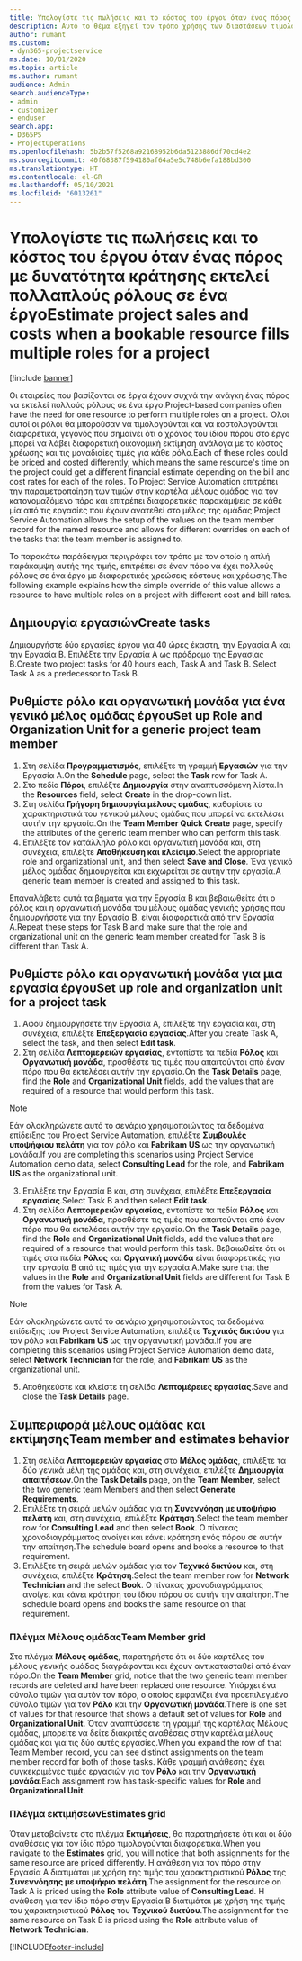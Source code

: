 ```yaml
---
title: Υπολογίστε τις πωλήσεις και το κόστος του έργου όταν ένας πόρος με δυνατότητα κράτησης εκτελεί πολλαπλούς ρόλους σε ένα έργο
description: Αυτό το θέμα εξηγεί τον τρόπο χρήσης των διαστάσεων τιμολόγησης για την υποστήριξη της τιμολόγησης και της κοστολόγησης για έναν πόρο που εκτελεί πολλαπλούς ρόλους σε ένα έργο.
author: rumant
ms.custom:
- dyn365-projectservice
ms.date: 10/01/2020
ms.topic: article
ms.author: rumant
audience: Admin
search.audienceType:
- admin
- customizer
- enduser
search.app:
- D365PS
- ProjectOperations
ms.openlocfilehash: 5b2b57f5268a92168952b6da5123886df70cd4e2
ms.sourcegitcommit: 40f68387f594180af64a5e5c748b6efa188bd300
ms.translationtype: HT
ms.contentlocale: el-GR
ms.lasthandoff: 05/10/2021
ms.locfileid: "6013261"
---
```

# <a name="estimate-project-sales-and-costs-when-a-bookable-resource-fills-multiple-roles-for-a-project"></a><span data-ttu-id="e05f8-103">Υπολογίστε τις πωλήσεις και το κόστος του έργου όταν ένας πόρος με δυνατότητα κράτησης εκτελεί πολλαπλούς ρόλους σε ένα έργο</span><span class="sxs-lookup"><span data-stu-id="e05f8-103">Estimate project sales and costs when a bookable resource fills multiple roles for a project</span></span> 

[!include [banner](../includes/psa-now-project-operations.md)]

<span data-ttu-id="e05f8-104">Οι εταιρείες που βασίζονται σε έργα έχουν συχνά την ανάγκη ένας πόρος να εκτελεί πολλούς ρόλους σε ένα έργο.</span><span class="sxs-lookup"><span data-stu-id="e05f8-104">Project-based companies often have the need for one resource to perform multiple roles on a project.</span></span> <span data-ttu-id="e05f8-105">Όλοι αυτοί οι ρόλοι θα μπορούσαν να τιμολογούνται και να κοστολογούνται διαφορετικά, γεγονός που σημαίνει ότι ο χρόνος του ίδιου πόρου στο έργο μπορεί να λάβει διαφορετική οικονομική εκτίμηση ανάλογα με το κόστος χρέωσης και τις μοναδιαίες τιμές για κάθε ρόλο.</span><span class="sxs-lookup"><span data-stu-id="e05f8-105">Each of these roles could be priced and costed differently, which means the same resource's time on the project could get a different financial estimate depending on the bill and cost rates for each of the roles.</span></span> <span data-ttu-id="e05f8-106">Το Project Service Automation επιτρέπει την παραμετροποίηση των τιμών στην καρτέλα μέλους ομάδας για τον κατονομαζόμενο πόρο και επιτρέπει διαφορετικές παρακάμψεις σε κάθε μία από τις εργασίες που έχουν ανατεθεί στο μέλος της ομάδας.</span><span class="sxs-lookup"><span data-stu-id="e05f8-106">Project Service Automation allows the setup of the values on the team member record for the named resource and allows for different overrides on each of the tasks that the team member is assigned to.</span></span>

<span data-ttu-id="e05f8-107">Το παρακάτω παράδειγμα περιγράφει τον τρόπο με τον οποίο η απλή παράκαμψη αυτής της τιμής, επιτρέπει σε έναν πόρο να έχει πολλούς ρόλους σε ένα έργο με διαφορετικές χρεώσεις κόστους και χρέωσης.</span><span class="sxs-lookup"><span data-stu-id="e05f8-107">The following example  explains how the simple override of this value allows a resource to have multiple roles on a project with different cost and bill rates.</span></span>

## <a name="create-tasks"></a><span data-ttu-id="e05f8-108">Δημιουργία εργασιών</span><span class="sxs-lookup"><span data-stu-id="e05f8-108">Create tasks</span></span>
<span data-ttu-id="e05f8-109">Δημιουργήστε δύο εργασίες έργου για 40 ώρες έκαστη, την Εργασία Α και την Εργασία Β. Επιλέξτε την Εργασία Α ως πρόδρομο της Εργασίας Β.</span><span class="sxs-lookup"><span data-stu-id="e05f8-109">Create two project tasks for 40 hours each, Task A and Task B. Select Task A as a predecessor to Task B.</span></span>

## <a name="set-up-role-and-organization-unit-for-a-generic-project-team-member"></a><span data-ttu-id="e05f8-110">Ρυθμίστε ρόλο και οργανωτική μονάδα για ένα γενικό μέλος ομάδας έργου</span><span class="sxs-lookup"><span data-stu-id="e05f8-110">Set up Role and Organization Unit for a generic project team member</span></span>

1. <span data-ttu-id="e05f8-111">Στη σελίδα **Προγραμματισμός**, επιλέξτε τη γραμμή **Εργασιών** για την Εργασία Α.</span><span class="sxs-lookup"><span data-stu-id="e05f8-111">On the **Schedule** page, select the **Task** row for Task A.</span></span> 
2. <span data-ttu-id="e05f8-112">Στο πεδίο **Πόροι**, επιλέξτε **Δημιουργία** στην αναπτυσσόμενη λίστα.</span><span class="sxs-lookup"><span data-stu-id="e05f8-112">In the **Resources** field, select **Create** in the drop-down list.</span></span>
3. <span data-ttu-id="e05f8-113">Στη σελίδα **Γρήγορη δημιουργία μέλους ομάδας**, καθορίστε τα χαρακτηριστικά του γενικού μέλους ομάδας που μπορεί να εκτελέσει αυτήν την εργασία.</span><span class="sxs-lookup"><span data-stu-id="e05f8-113">On the **Team Member Quick Create** page, specify the attributes of the generic team member who can perform this task.</span></span>
4. <span data-ttu-id="e05f8-114">Επιλέξτε τον κατάλληλο ρόλο και οργανωτική μονάδα και, στη συνέχεια, επιλέξτε **Αποθήκευση και κλείσιμο**.</span><span class="sxs-lookup"><span data-stu-id="e05f8-114">Select the appropriate role and organizational unit, and then select **Save and Close**.</span></span> <span data-ttu-id="e05f8-115">Ένα γενικό μέλος ομάδας δημιουργείται και εκχωρείται σε αυτήν την εργασία.</span><span class="sxs-lookup"><span data-stu-id="e05f8-115">A generic team member is created and assigned to this task.</span></span> 

<span data-ttu-id="e05f8-116">Επαναλάβετε αυτά τα βήματα για την Εργασία Β και βεβαιωθείτε ότι ο ρόλος και η οργανωτική μονάδα του μέλους ομάδας γενικής χρήσης που δημιουργήσατε για την Εργασία Β, είναι διαφορετικά από την Εργασία Α.</span><span class="sxs-lookup"><span data-stu-id="e05f8-116">Repeat these steps for Task B and make sure that the role and organizational unit on the generic team member created for Task B is different than Task A.</span></span> 

## <a name="set-up-role-and-organization-unit-for-a-project-task"></a><span data-ttu-id="e05f8-117">Ρυθμίστε ρόλο και οργανωτική μονάδα για μια εργασία έργου</span><span class="sxs-lookup"><span data-stu-id="e05f8-117">Set up role and organization unit for a project task</span></span>

1. <span data-ttu-id="e05f8-118">Αφού δημιουργήσετε την Εργασία Α, επιλέξτε την εργασία και, στη συνέχεια, επιλέξτε **Επεξεργασία εργασίας**.</span><span class="sxs-lookup"><span data-stu-id="e05f8-118">After you create Task A, select the task, and then select **Edit task**.</span></span>
2. <span data-ttu-id="e05f8-119">Στη σελίδα **Λεπτομερειών εργασίας**, εντοπίστε τα πεδία **Ρόλος** και **Οργανωτική μονάδα**, προσθέστε τις τιμές που απαιτούνται από έναν πόρο που θα εκτελέσει αυτήν την εργασία.</span><span class="sxs-lookup"><span data-stu-id="e05f8-119">On the **Task Details** page, find the **Role** and **Organizational Unit** fields, add the values that are required of a resource that would perform this task.</span></span> 

  > [!NOTE]
  > <span data-ttu-id="e05f8-120">Εάν ολοκληρώνετε αυτό το σενάριο χρησιμοποιώντας τα δεδομένα επίδειξης του Project Service Automation, επιλέξτε **Συμβουλές υποψήφιου πελάτη** για τον ρόλο και **Fabrikam US** ως την οργανωτική μονάδα.</span><span class="sxs-lookup"><span data-stu-id="e05f8-120">If you are completing this scenarios using Project Service Automation demo data, select **Consulting Lead** for the role, and **Fabrikam US** as the organizational unit.</span></span>

3. <span data-ttu-id="e05f8-121">Επιλέξτε την Εργασία Β και, στη συνέχεια, επιλέξτε **Επεξεργασία εργασίας**.</span><span class="sxs-lookup"><span data-stu-id="e05f8-121">Select Task B and then select **Edit task**.</span></span>
4. <span data-ttu-id="e05f8-122">Στη σελίδα **Λεπτομερειών εργασίας**, εντοπίστε τα πεδία **Ρόλος** και **Οργανωτική μονάδα**, προσθέστε τις τιμές που απαιτούνται από έναν πόρο που θα εκτελέσει αυτήν την εργασία.</span><span class="sxs-lookup"><span data-stu-id="e05f8-122">On the **Task Details** page, find the **Role** and **Organizational Unit** fields, add the values that are required of a resource that would perform this task.</span></span> <span data-ttu-id="e05f8-123">Βεβαιωθείτε ότι οι τιμές στα πεδία **Ρόλος** και **Οργανική μονάδα** είναι διαφορετικές για την εργασία B από τις τιμές για την εργασία A.</span><span class="sxs-lookup"><span data-stu-id="e05f8-123">Make sure that the values in the **Role** and **Organizational Unit** fields are different for Task B from the values for Task A.</span></span> 

  > [!NOTE]
  > <span data-ttu-id="e05f8-124">Εάν ολοκληρώνετε αυτό το σενάριο χρησιμοποιώντας τα δεδομένα επίδειξης του Project Service Automation, επιλέξτε **Τεχνικός δικτύου** για τον ρόλο και **Fabrikam US** ως την οργανωτική μονάδα.</span><span class="sxs-lookup"><span data-stu-id="e05f8-124">If you are completing this scenarios using Project Service Automation demo data, select **Network Technician** for the role, and **Fabrikam US** as the organizational unit.</span></span>

5. <span data-ttu-id="e05f8-125">Αποθηκεύστε και κλείστε τη σελίδα **Λεπτομέρειες εργασίας**.</span><span class="sxs-lookup"><span data-stu-id="e05f8-125">Save and close the **Task Details** page.</span></span> 

## <a name="team-member-and-estimates-behavior"></a><span data-ttu-id="e05f8-126">Συμπεριφορά μέλους ομάδας και εκτίμησης</span><span class="sxs-lookup"><span data-stu-id="e05f8-126">Team member and estimates behavior</span></span> 

1. <span data-ttu-id="e05f8-127">Στη σελίδα **Λεπτομερειών εργασίας** στο **Μέλος ομάδας**, επιλέξτε τα δύο γενικά μέλη της ομάδας και, στη συνέχεια, επιλέξτε **Δημιουργία απαιτήσεων**.</span><span class="sxs-lookup"><span data-stu-id="e05f8-127">On the **Task Details** page, on the **Team Member**, select the two generic team Members and then select **Generate Requirements**.</span></span> 
2. <span data-ttu-id="e05f8-128">Επιλέξτε τη σειρά μελών ομάδας για τη **Συνεννόηση με υποψήφιο πελάτη** και, στη συνέχεια, επιλέξτε **Κράτηση**.</span><span class="sxs-lookup"><span data-stu-id="e05f8-128">Select the team member row for **Consulting Lead** and then select **Book**.</span></span> <span data-ttu-id="e05f8-129">Ο πίνακας χρονοδιαγράμματος ανοίγει και κάνει κράτηση ενός πόρου σε αυτήν την απαίτηση.</span><span class="sxs-lookup"><span data-stu-id="e05f8-129">The schedule board opens and books a resource to that requirement.</span></span>
3. <span data-ttu-id="e05f8-130">Επιλέξτε τη σειρά μελών ομάδας για τον **Τεχνικό δικτύου** και, στη συνέχεια, επιλέξτε **Κράτηση**.</span><span class="sxs-lookup"><span data-stu-id="e05f8-130">Select the team member row for **Network Technician** and the select **Book**.</span></span> <span data-ttu-id="e05f8-131">Ο πίνακας χρονοδιαγράμματος ανοίγει και κάνει κράτηση του ίδιου πόρου σε αυτήν την απαίτηση.</span><span class="sxs-lookup"><span data-stu-id="e05f8-131">The schedule board opens and books the same resource on that requirement.</span></span>

### <a name="team-member-grid"></a><span data-ttu-id="e05f8-132">Πλέγμα Μέλους ομάδας</span><span class="sxs-lookup"><span data-stu-id="e05f8-132">Team Member grid</span></span> 
<span data-ttu-id="e05f8-133">Στο πλέγμα **Μέλους ομάδας**, παρατηρήστε ότι οι δύο καρτέλες του μέλους γενικής ομάδας διαγράφονται και έχουν αντικατασταθεί από έναν πόρο.</span><span class="sxs-lookup"><span data-stu-id="e05f8-133">On the **Team Member** grid, notice that the two generic team member records are deleted and have been replaced one resource.</span></span> <span data-ttu-id="e05f8-134">Υπάρχει ένα σύνολο τιμών για αυτόν τον πόρο, ο οποίος εμφανίζει ένα προεπιλεγμένο σύνολο τιμών για τον **Ρόλο** και την **Οργανωτική μονάδα**.</span><span class="sxs-lookup"><span data-stu-id="e05f8-134">There is one set of values for that resource that shows a default set of values for **Role** and **Organizational Unit**.</span></span>
<span data-ttu-id="e05f8-135">Όταν αναπτύσσετε τη γραμμή της καρτέλας Μέλους ομάδας, μπορείτε να δείτε διακριτές αναθέσεις στην καρτέλα μέλους ομάδας και για τις δύο αυτές εργασίες.</span><span class="sxs-lookup"><span data-stu-id="e05f8-135">When you expand the row of that Team Member record, you can see distinct assignments on the team member record for both of those tasks.</span></span> <span data-ttu-id="e05f8-136">Κάθε γραμμή ανάθεσης έχει συγκεκριμένες τιμές εργασιών για τον **Ρόλο** και την **Οργανωτική μονάδα**.</span><span class="sxs-lookup"><span data-stu-id="e05f8-136">Each assignment row has task-specific values for **Role** and **Organizational Unit**.</span></span> 

### <a name="estimates-grid"></a><span data-ttu-id="e05f8-137">Πλέγμα εκτιμήσεων</span><span class="sxs-lookup"><span data-stu-id="e05f8-137">Estimates grid</span></span> 
<span data-ttu-id="e05f8-138">Όταν μεταβαίνετε στο πλέγμα **Εκτιμήσεις**, θα παρατηρήσετε ότι και οι δύο αναθέσεις για τον ίδιο πόρο τιμολογούνται διαφορετικά.</span><span class="sxs-lookup"><span data-stu-id="e05f8-138">When you navigate to the **Estimates** grid, you will notice that both assignments for the same resource are priced differently.</span></span>
<span data-ttu-id="e05f8-139">Η ανάθεση για τον πόρο στην Εργασία Α διατιμάται με χρήση της τιμής του χαρακτηριστικού **Ρόλος** της **Συνεννόησης με υποψήφιο πελάτη**.</span><span class="sxs-lookup"><span data-stu-id="e05f8-139">The assignment for the resource on Task A is priced using the **Role** attribute value of **Consulting Lead**.</span></span> <span data-ttu-id="e05f8-140">Η ανάθεση για τον ίδιο πόρο στην Εργασία Β διατιμάται με χρήση της τιμής του χαρακτηριστικού **Ρόλος** του **Τεχνικού δικτύου**.</span><span class="sxs-lookup"><span data-stu-id="e05f8-140">The assignment for the same resource on Task B is priced using the **Role** attribute value of **Network Technician**.</span></span>



[!INCLUDE[footer-include](../includes/footer-banner.md)]